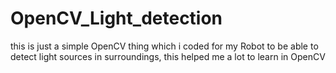 # OpenCV_Light_detection
this is just a simple OpenCV thing which i coded for my Robot to be able to detect light sources in surroundings, this helped me a lot to learn in OpenCV
